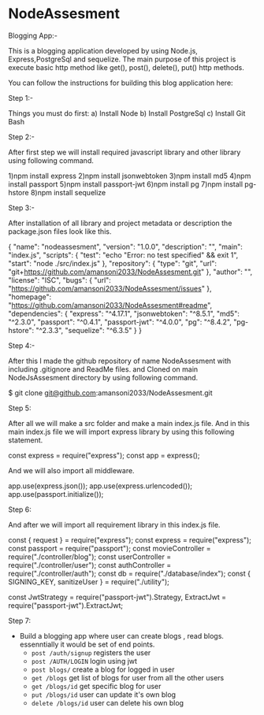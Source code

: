 # NodeAssesment

Blogging App:-

This is a blogging application developed by using Node.js, Express,PostgreSql and sequelize.
The main purpose of this project is execute basic http method like get(), post(), delete(), put() http methods.



You can follow the instructions for building this blog application here:

Step 1:-

Things you must do first:
a) Install Node
b) Install PostgreSql
c) Install Git Bash

Step 2:- 

After first step we will install required javascript library and other library using following command.

 1)npm install express
 2)npm install jsonwebtoken
 3)npm install md5
 4)npm install passport
 5)npm install passport-jwt
 6)npm install pg
 7)npm install pg-hstore
 8)npm install sequelize

 Step 3:-

 After installation of all library and project metadata or description the package.json files look like this.

 {
  "name": "nodeassesment",
  "version": "1.0.0",
  "description": "",
  "main": "index.js",
  "scripts": {
    "test": "echo \"Error: no test specified\" && exit 1",
    "start": "node ./src/index.js"
  },
  "repository": {
    "type": "git",
    "url": "git+https://github.com/amansoni2033/NodeAssesment.git"
  },
  "author": "",
  "license": "ISC",
  "bugs": {
    "url": "https://github.com/amansoni2033/NodeAssesment/issues"
  },
  "homepage": "https://github.com/amansoni2033/NodeAssesment#readme",
  "dependencies": {
    "express": "^4.17.1",
    "jsonwebtoken": "^8.5.1",
    "md5": "^2.3.0",
    "passport": "^0.4.1",
    "passport-jwt": "^4.0.0",
    "pg": "^8.4.2",
    "pg-hstore": "^2.3.3",
    "sequelize": "^6.3.5"
  }
}

Step 4:-

  After this I made the github repository of name NodeAssesment with including .gitignore and ReadMe files.
  and Cloned on main NodeJsAssesment directory by using following command.

  $ git clone git@github.com:amansoni2033/NodeAssesment.git


Step 5:

  After all we will make a src folder and make a main index.js file. And in this main index.js file we will import express library by using this following statement.

  const express = require("express"); 
  const app = express();

And we will also import all middleware.

app.use(express.json());
app.use(express.urlencoded());
app.use(passport.initialize());


Step 6:

And after we will import all requirement library in this index.js file.

const { request } = require("express");
const express = require("express");
const passport = require("passport");
const movieController = require("./controller/blog");
const userController = require("./controller/user");
const authController = require("./controller/auth");
const db = require("./database/index");
const { SIGNING_KEY, sanitizeUser } = require("./utility");

const JwtStrategy = require("passport-jwt").Strategy,
ExtractJwt = require("passport-jwt").ExtractJwt;


Step 7:
- Build a blogging app where  user can create blogs , read blogs. essenntially it would be set of end points.
    - `post /auth/signup`  registers the user
    - `post /AUTH/LOGIN` login using jwt
    - `post blogs/`  create a blog for logged in user
    - `get /blogs`  get list of blogs for user from all the other users
    - `get /blogs/id`  get specific blog for user
    - `put /blogs/id`  user can update it's own blog
    - `delete /blogs/id` user can delete his own blog


  














 
